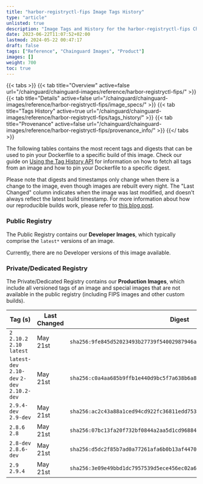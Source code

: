 ```yaml
---
title: "harbor-registryctl-fips Image Tags History"
type: "article"
unlisted: true
description: "Image Tags and History for the harbor-registryctl-fips Chainguard Image"
date: 2023-06-22T11:07:52+02:00
lastmod: 2024-05-22 00:47:17
draft: false
tags: ["Reference", "Chainguard Images", "Product"]
images: []
weight: 700
toc: true
---
```


{{< tabs >}}
{{< tab title="Overview" active=false url="/chainguard/chainguard-images/reference/harbor-registryctl-fips/" >}}
{{< tab title="Details" active=false url="/chainguard/chainguard-images/reference/harbor-registryctl-fips/image_specs/" >}}
{{< tab title="Tags History" active=true url="/chainguard/chainguard-images/reference/harbor-registryctl-fips/tags_history/" >}}
{{< tab title="Provenance" active=false url="/chainguard/chainguard-images/reference/harbor-registryctl-fips/provenance_info/" >}}
{{</ tabs >}}

The following tables contains the most recent tags and digests that can be used to pin your Dockerfile to a specific build of this image. Check our guide on [Using the Tag History API](/chainguard/chainguard-images/using-the-tag-history-api/) for information on how to fetch all tags from an image and how to pin your Dockerfile to a specific digest.

Please note that digests and timestamps only change when there is a change to the image, even though images are rebuilt every night. The "Last Changed" column indicates when the image was last modified, and doesn't always reflect the latest build timestamp. For more information about how our reproducible builds work, please refer to [this blog post](https://www.chainguard.dev/unchained/reproducing-chainguards-reproducible-image-builds).

### Public Registry
The Public Registry contains our **Developer Images**, which typically comprise the `latest*` versions of an image.

Currently, there are no Developer versions of this image available.

### Private/Dedicated Registry
The Private/Dedicated Registry contains our **Production Images**, which include all versioned tags of an image and special images that are not available in the public registry (including FIPS images and other custom builds).

| Tag (s)                                       | Last Changed | Digest                                                                    |
|-----------------------------------------------|--------------|---------------------------------------------------------------------------|
|  `2` `2.10.2` `2.10` `latest`                 | May 21st     | `sha256:9fe845d52023493b27739f54002987946a48f2aee6213d46fcda41dfc819da64` |
|  `latest-dev` `2.10-dev` `2-dev` `2.10.2-dev` | May 21st     | `sha256:c0a4aa685b9ffb1e440d9bc5f7a638b6a8dcc7980994dcc128f3ce8554ecb7d3` |
|  `2.9.4-dev` `2.9-dev`                        | May 21st     | `sha256:ac2c43a88a1ced94cd922fc36811edd753537e4a22c4d4dafe84aaf3073b12ab` |
|  `2.8.6` `2.8`                                | May 21st     | `sha256:07bc13fa20f732bf0844a2aa5d1cd96884d86d4161f55ce3bac8621d3a7991f7` |
|  `2.8-dev` `2.8.6-dev`                        | May 21st     | `sha256:d5dc2f85b7ad0a77261afa6b0b13af4470b699fd12f9340f987cc2949849a5ba` |
|  `2.9` `2.9.4`                                | May 21st     | `sha256:3e09e49bbd1dc7957539d5ece456ec02a6fd677caef293ba095e134b80fbc149` |

